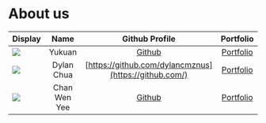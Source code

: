 # About us

Display |  Name  | Github Profile | Portfolio 
--------|:------:|:--------------:|:---------:
![](https://via.placeholder.com/100.png?text=Photo) | Yukuan | [Github](https://github.com/) | [Portfolio](docs/team/johndoe.md)
![](https://via.placeholder.com/100.png?text=Photo) | Dylan Chua | [https://github.com/dylancmznus](https://github.com/) | [Portfolio](docs/team/johndoe.md)
![](https://via.placeholder.com/100.png?text=Photo) | Chan Wen Yee | [Github](https://github.com/chwenyee) | [Portfolio](chwenyee)

